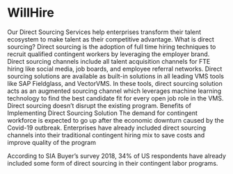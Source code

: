 # WillHire
Our Direct Sourcing Services help enterprises transform their talent ecosystem to make talent as their competitive advantage.
What is direct sourcing? 
Direct sourcing is the adoption of full time hiring techniques to recruit qualified contingent workers by leveraging the employer brand. Direct sourcing channels include all talent acquisition channels for FTE hiring like social media, job boards, and employee referral networks. 
Direct sourcing solutions are available as built-in solutions in all leading VMS tools like SAP Fieldglass, and VectorVMS. In these tools, direct sourcing solution acts as an augmented sourcing channel which leverages machine learning technology to find the best candidate fit for every open job role in the VMS. Direct sourcing doesn’t disrupt the existing program. 
Benefits of Implementing Direct Sourcing Solution
The demand for contingent workforce is expected to go up after the economic downturn caused by the Covid-19 outbreak. Enterprises have already included direct sourcing channels into their traditional contingent hiring mix to save costs and improve quality of the program

According to SIA Buyer’s survey 2018, 34% of US respondents have already included some form of direct sourcing in their contingent labor programs. 
